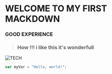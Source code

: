 # WELCOME TO MY FIRST MACKDOWN 
### GOOD EXPERIENCE
>### How !!! i like this it's wonderfull
![TECH](https://github.com/user-attachments/assets/083c1959-b93a-4d19-83a8-e44444165891)

``` javascript
var myVar = "Hello, world!";
```


